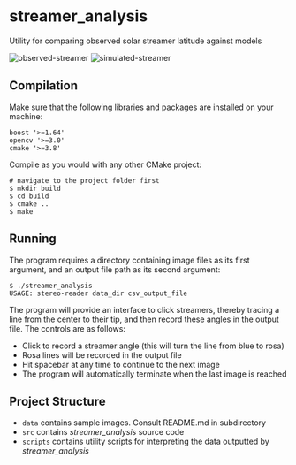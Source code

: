 # streamer_analysis
Utility for comparing observed solar streamer latitude against models

![observed-streamer](http://i.imgur.com/IWMXTFb.png)
![simulated-streamer](http://i.imgur.com/q28UuSS.png)

## Compilation
Make sure that the following libraries and packages are installed on your machine:

    boost '>=1.64'
    opencv '>=3.0'
    cmake '>=3.8'
    
Compile as you would with any other CMake project:

    # navigate to the project folder first
    $ mkdir build
    $ cd build
    $ cmake ..
    $ make

## Running
The program requires a directory containing image files as its first argument, 
and an output file path as its second argument:

    $ ./streamer_analysis
    USAGE: stereo-reader data_dir csv_output_file
    
The program will provide an interface to click streamers, thereby tracing a line from the center 
to their tip, and then record these angles in the output file. The controls are as follows:
- Click to record a streamer angle (this will turn the line from blue to rosa)
- Rosa lines will be recorded in the output file
- Hit spacebar at any time to continue to the next image
- The program will automatically terminate when the last image is reached
    
## Project Structure
- `data` contains sample images. Consult README.md in subdirectory
- `src` contains *streamer_analysis* source code
- `scripts` contains utility scripts for interpreting the data outputted by *streamer_analysis*
